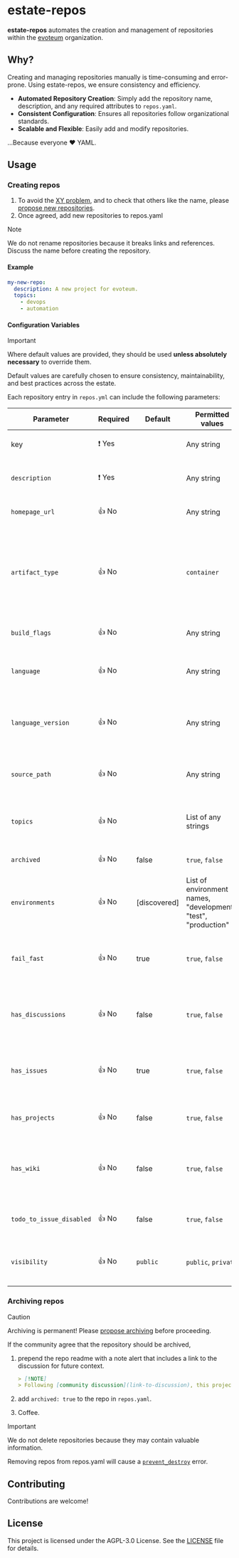 # estate-repos

**estate-repos** automates the creation and management of repositories within the [evoteum](https://github.com/evoteum) organization.

## Why?
Creating and managing repositories manually is time-consuming and error-prone. Using estate-repos, we ensure consistency
and efficiency.

- **Automated Repository Creation**: Simply add the repository name, description, and any required attributes to `repos.yaml`.
- **Consistent Configuration**: Ensures all repositories follow organizational standards.
- **Scalable and Flexible**: Easily add and modify repositories.

...Because everyone ❤️ YAML.


## Usage
### Creating repos

1. To avoid the [XY problem](https://xyproblem.info/), and to check that others like the name, please
[propose new repositories](https://github.com/orgs/evoteum/discussions/new?category=polls).
1. Once agreed, add new repositories to repos.yaml

> [!NOTE]  
> We do not rename repositories because it breaks links and references. Discuss the name before creating the repository. 

#### Example
```yaml
my-new-repo:
  description: A new project for evoteum.
  topics:
    - devops
    - automation
 ```

#### Configuration Variables

> [!IMPORTANT]  
> Where default values are provided, they should be used **unless absolutely necessary** to override them.  
>  
> Default values are carefully chosen to ensure consistency, maintainability, and best practices across the estate.
 
Each repository entry in `repos.yml` can include the following parameters:

| Parameter                | Required | Default      | Permitted values                                               | Description                                                                                      |
|--------------------------|----------|--------------|----------------------------------------------------------------|--------------------------------------------------------------------------------------------------|
| key                      | ❗ Yes    |              | Any string                                                     | The name of the repository.                                                                      |
| `description`            | ❗ Yes    |              | Any string                                                     | A brief description of the repository.                                                           |
| `homepage_url`           | 👍 No    |              | Any string                                                     | The URL of the project's homepage.                                                               |
| `artifact_type`          | 👍 No    |              | `container`                                                    | The deployment artifact that the project should produce. Creates an artifact repository in Quay. |
| `build_flags`            | 👍 No    |              | Any string                                                     | Flags to add to the build command.                                                               |
| `language`               | 👍 No    |              | Any string                                                     | The language that the project is written in.                                                     |
| `language_version`       | 👍 No    |              | Any string                                                     | The version of the language that the project is written in.                                      |
| `source_path`            | 👍 No    |              | Any string                                                     | Path to the source code directory (not the tofu code)                                            |
| `topics`                 | 👍 No    |              | List of any strings                                            | A list of topics associated with the repository.                                                 |
| `archived`               | 👍 No    | false        | `true`, `false`                                                | Whether the repository is archived.                                                              |
| `environments`           | 👍 No    | [discovered] | List of environment names, "development", "test", "production" | List of environment names. Discovered if omitted.                                                |
| `fail_fast`              | 👍 No    | true         | `true`, `false`                                                | Whether all deployments should fail if one environment fails.                                    |
| `has_discussions`        | 👍 No    | false        | `true`, `false`                                                | Whether GitHub Discussions are enabled for the repository.                                       |
| `has_issues`             | 👍 No    | true         | `true`, `false`                                                | Whether GitHub Issues are enabled for the repository.                                            |
| `has_projects`           | 👍 No    | false        | `true`, `false`                                                | Whether GitHub Projects are enabled.                                                             |
| `has_wiki`               | 👍 No    | false        | `true`, `false`                                                | Whether the GitHub Wiki is enabled. Ideally, keep docs in the `docs/` directory.                 |
| `todo_to_issue_disabled` | 👍 No    | false        | `true`, `false`                                                | If `true`, disables [TODO to Issue](https://github.com/marketplace/actions/todo-to-issue).       |
| `visibility`             | 👍 No    | `public`     | `public`, `private`                                            | Determines if the repository is public or private.                                               |



### Archiving repos

> [!CAUTION]
> Archiving is permanent! Please [propose archiving](https://github.com/orgs/evoteum/discussions/new?category=polls) before proceeding.

If the community agree that the repository should be archived,
1. prepend the repo readme with a note alert that includes a link to the discussion for future context.

    ```markdown
    > [!NOTE]
    > Following [community discussion](link-to-discussion), this project has been concluded, so this repository is no longer maintained. Thank you to all contributors and users for your support.
    ```

2. add `archived: true` to the repo in `repos.yaml`.
3. Coffee.


> [!IMPORTANT]  
> We do not delete repositories because they may contain valuable information.
> 
> Removing repos from repos.yaml will cause a [`prevent_destroy`](https://opentofu.org/docs/language/meta-arguments/lifecycle/#:~:text=contains%20more%20details.-,prevent_destroy,-(bool)%20-%20This%20meta) error.


## Contributing

Contributions are welcome! 


## License

This project is licensed under the AGPL-3.0 License. See the [LICENSE](LICENSE) file for details.
